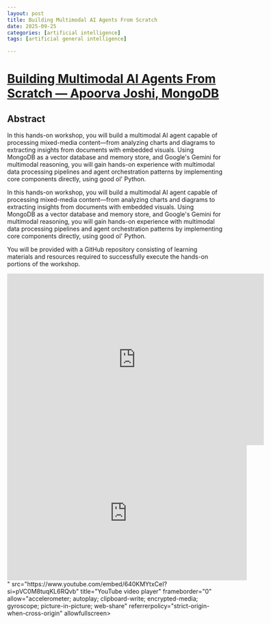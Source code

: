 ```yaml
---
layout: post
title: Building Multimodal AI Agents From Scratch
date: 2025-09-25
categories: [artificial intelligence]
tags: [artificial general intelligence]

---
```



# [Building Multimodal AI Agents From Scratch — Apoorva Joshi, MongoDB](https://www.youtube.com/watch?v=640KMYtxCeI)


## Abstract

In this hands-on workshop, you will build a multimodal AI agent capable of processing mixed-media content—from analyzing charts and diagrams to extracting insights from documents with embedded visuals. Using MongoDB as a vector database and memory store, and Google's Gemini for multimodal reasoning, you will gain hands-on experience with multimodal data processing pipelines and agent orchestration patterns by implementing core components directly, using good ol' Python.

In this hands-on workshop, you will build a multimodal AI agent capable of processing mixed-media content—from analyzing charts and diagrams to extracting insights from documents with embedded visuals. Using MongoDB as a vector database and memory store, and Google's Gemini for multimodal reasoning, you will gain hands-on experience with multimodal data processing pipelines and agent orchestration patterns by implementing core components directly, using good ol' Python.

You will be provided with a GitHub repository consisting of learning materials and resources required to successfully execute the hands-on portions of the workshop.


<iframe width="600" height="400<iframe width="560" height="315" src="https://www.youtube.com/embed/640KMYtxCeI?si=pVC0M8tuqKL6RQvb" title="YouTube video player" frameborder="0" allow="accelerometer; autoplay; clipboard-write; encrypted-media; gyroscope; picture-in-picture; web-share" referrerpolicy="strict-origin-when-cross-origin" allowfullscreen></iframe><iframe width="560" height="315" src="https://www.youtube.com/embed/640KMYtxCeI?si=pVC0M8tuqKL6RQvb" title="YouTube video player" frameborder="0" allow="accelerometer; autoplay; clipboard-write; encrypted-media; gyroscope; picture-in-picture; web-share" referrerpolicy="strict-origin-when-cross-origin" allowfullscreen></iframe>" src="https://www.youtube.com/embed/640KMYtxCeI?si=pVC0M8tuqKL6RQvb" title="YouTube video player" frameborder="0" allow="accelerometer; autoplay; clipboard-write; encrypted-media; gyroscope; picture-in-picture; web-share" referrerpolicy="strict-origin-when-cross-origin" allowfullscreen></iframe>